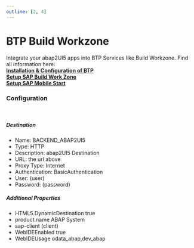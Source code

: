 ```yaml
---
outline: [2, 4]
---
```

# BTP Build Workzone

Integrate your abap2UI5 apps into BTP Services like Build Workzone. Find all information here:<br>
[**Installation & Configuration of BTP**](https://www.linkedin.com/pulse/abap2ui5-integration-sap-business-technology-platform-13-installation-lf1re/?trackingId=YQ0y%2Fq0y6Kw5PK8chNCbrw%3D%3D&lipi=urn%3Ali%3Apage%3Ad_flagship3_pulse_read%3BFGBWUSIZRzeRjUNKBFD0uA%3D%3D)<br>
[**Setup SAP Build Work Zone**](https://www.linkedin.com/pulse/abap2ui5-integration-sap-business-technology-platform-23-setup-ujdqe/?trackingId=vFwHvpI9oBk2igiz5P5CWA%3D%3D&lipi=urn%3Ali%3Apage%3Ad_flagship3_pulse_read%3BFGBWUSIZRzeRjUNKBFD0uA%3D%3D)<br>
[**Setup SAP Mobile Start**](https://www.linkedin.com/pulse/abap2ui5-integration-sap-business-technology-platform-33-setup-uzure/?trackingId=He2W8FnZZ5UxpbGKHOeLEg%3D%3D&lipi=urn%3Ali%3Apage%3Ad_flagship3_pulse_read%3BFGBWUSIZRzeRjUNKBFD0uA%3D%3D)<br>

### Configuration
<br>

##### Destination

* Name: BACKEND_ABAP2UI5 
* Type: HTTP 
* Description: abap2UI5 Destination 
* URL: the url above
* Proxy Type: Internet 
* Authentication: BasicAuthentication 
* User: (user)
* Password: (password)

##### Additional Properties

* HTML5.DynamicDestination true 
* product.name ABAP System 
* sap-client (client) 
* WebIDEEnabled true 
* WebIDEUsage odata_abap,dev_abap